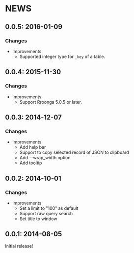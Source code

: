 # NEWS

## 0.0.5: 2016-01-09

### Changes

  * Improvements
    * Supported integer type for `_key` of a table.

## 0.0.4: 2015-11-30

### Changes

  * Improvements
    * Support Rroonga 5.0.5 or later.

## 0.0.3: 2014-12-07

### Changes

  * Improvements
    * Add help bar
    * Support to copy selected record of JSON to clipboard
    * Add --wrap_width option
    * Add tooltip

## 0.0.2: 2014-10-01

### Changes

  * Improvements
    * Set a limit to "100" as default
    * Support raw query search
    * Set title to window

## 0.0.1: 2014-08-05

Initial release!
